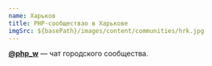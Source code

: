 ```yaml
---
name: Харьков
title: PHP-сообществао в Харькове
imgSrc: ${basePath}/images/content/communities/hrk.jpg
---
```


**[@php_w](https://t.me/php_w)** — чат городского сообщества.
